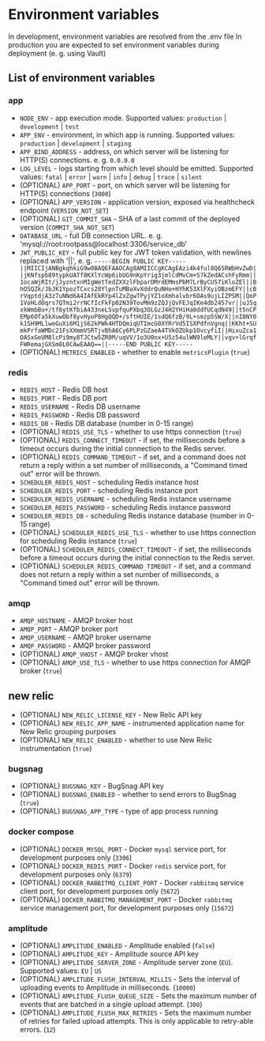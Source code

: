 # Environment variables

In development, environment variables are resolved from the .env file
In production you are expected to set environment variables during deployment (e. g. using Vault)

## List of environment variables

### app

- `NODE_ENV` - app execution mode. Supported values: `production` | `development` | `test`
- `APP_ENV` - environment, in which app is running. Supported values: `production` | `development` | `staging`
- `APP_BIND_ADDRESS` - address, on which server will be listening for HTTP(S) connections. e. g. `0.0.0.0`
- `LOG_LEVEL` - logs starting from which level should be emitted. Supported values: `fatal` | `error` | `warn` | `info` | `debug` | `trace` | `silent`
- (OPTIONAL) `APP_PORT` - port, on which server will be listening for HTTP(S) connections (`3000`)
- (OPTIONAL) `APP_VERSION` - application version, exposed via healthcheck endpoint (`VERSION_NOT_SET`)
- (OPTIONAL) `GIT_COMMIT_SHA` - SHA of a last commit of the deployed version (`COMMIT_SHA_NOT_SET`)
- `DATABASE_URL` - full DB connection URL. e. g. 'mysql://root:rootpass@localhost:3306/service_db'
- `JWT_PUBLIC_KEY` - full public key for JWT token validation, with newlines replaced with '||', e. g. `-----BEGIN PUBLIC KEY-----||MIICIjANBgkqhkiG9w0BAQEFAAOCAg8AMIICCgKCAgEAzi4k4ful8Q65RWbHvZwD||jKNfspb89typkUATf8KXlYcWp6ibUG9nKpYrig3jmlCdMvCm+S7kZedACshFyRmm||1ocaWjRIt/jJyzntxnMIgWetTedZXXzlFbparDMrdEMmsPbM7LrByCU57iKloZEl||BhOSQZk/JbJK1YpozTCxcs28YlpnTuMBaXvXddrQuNHo+HYhK53XlFXyiOBzmEFY||cBrVqptdjA3z7uNNd6A4IAfEkRYp4lZxZgwTPyjYZ1oXmhalvbr6OAs9ujLIZPSM||QoP1VoHLdOqrs7QTmi2rrNCfIcFkFp02N39TovMm9zZQJjQvFEJqIKe4db2457vr||uJ5qxkWmbBu+/tf6ytKfbiA433neLSvpfquPXbq3OLGzJ4H2YHiHa0ddfUCqdN49||t5nCPEMp6OTa5kXuwObf8yvHyoP8HgQQD+/sftHUIE/1sdQ6fzB/9L+smzp5SW/X||nI8NY0k1SH9MLlweGuXi6M1jS62kPWk4HTDQmiqUTImcG0XYRrVd5ISXPdfnVgnq||KKht+SUmkPrfaWMDc21FsXXmmVSRTjvBhA6Cy6PLPzGZaeA4TVkOZUkp1OvcyfiI||HixuZca1OASxGeUM8lcPi9my8TJCtw5ZR0M/uqVV/1o3U0nx+U5z54ulWN9leMLY||vgv+lGrqfFWRemajGXSm8L0CAwEAAQ==||-----END PUBLIC KEY-----`
- (OPTIONAL) `METRICS_ENABLED` - whether to enable `metricsPlugin` (`true`)

### redis

- `REDIS_HOST` - Redis DB host
- `REDIS_PORT` - Redis DB port
- `REDIS_USERNAME` - Redis DB username
- `REDIS_PASSWORD` - Redis DB password
- `REDIS_DB` - Redis DB database (number in 0-15 range)
- (OPTIONAL) `REDIS_USE_TLS` - whether to use https connection (`true`)
- (OPTIONAL) `REDIS_CONNECT_TIMEOUT` - if set, the milliseconds before a timeout occurs during the initial connection to the Redis server.
- (OPTIONAL) `REDIS_COMMAND_TIMEOUT` - if set, and a command does not return a reply within a set number of milliseconds, a "Command timed out" error will be thrown.
- `SCHEDULER_REDIS_HOST` - scheduling Redis instance host
- `SCHEDULER_REDIS_PORT` - scheduling Redis instance port
- `SCHEDULER_REDIS_USERNAME` - scheduling Redis instance username
- `SCHEDULER_REDIS_PASSWORD` - scheduling Redis instance password
- `SCHEDULER_REDIS_DB` - scheduling Redis instance database (number in 0-15 range)
- (OPTIONAL) `SCHEDULER_REDIS_USE_TLS` - whether to use https connection for scheduling Redis instance (`true`)
- (OPTIONAL) `SCHEDULER_REDIS_CONNECT_TIMEOUT` - if set, the milliseconds before a timeout occurs during the initial connection to the Redis server.
- (OPTIONAL) `SCHEDULER_REDIS_COMMAND_TIMEOUT` - if set, and a command does not return a reply within a set number of milliseconds, a "Command timed out" error will be thrown.

### amqp

- `AMQP_HOSTNAME` - AMQP broker host
- `AMQP_PORT` - AMQP broker port
- `AMQP_USERNAME` - AMQP broker username
- `AMQP_PASSWORD` - AMQP broker password
- (OPTIONAL) `AMQP_VHOST` - AMQP broker vhost
- (OPTIONAL) `AMQP_USE_TLS` - whether to use https connection for AMQP broker (`true`)

## new relic

- (OPTIONAL) `NEW_RELIC_LICENSE_KEY` - New Relic API key
- (OPTIONAL) `NEW_RELIC_APP_NAME` - instrumented application name for New Relic grouping purposes
- (OPTIONAL) `NEW_RELIC_ENABLED` - whether to use New Relic instrumentation (`true`)

### bugsnag

- (OPTIONAL) `BUGSNAG_KEY` - BugSnag API key
- (OPTIONAL) `BUGSNAG_ENABLED` - whether to send errors to BugSnag (`true`)
- (OPTIONAL) `BUGSNAG_APP_TYPE` - type of app process running

### docker compose

- (OPTIONAL) `DOCKER_MYSQL_PORT` - Docker `mysql` service port, for development purposes only (`3306`)
- (OPTIONAL) `DOCKER_REDIS_PORT` - Docker `redis` service port, for development purposes only (`6379`)
- (OPTIONAL) `DOCKER_RABBITMQ_CLIENT_PORT` - Docker `rabbitmq` service client port, for development purposes only (`5672`)
- (OPTIONAL) `DOCKER_RABBITMQ_MANAGEMENT_PORT` - Docker `rabbitmq` service management port, for development purposes only (`15672`)

### amplitude

- (OPTIONAL) `AMPLITUDE_ENABLED` - Amplitude enabled (`false`)
- (OPTIONAL) `AMPLITUDE_KEY` - Amplitude source API key
- (OPTIONAL) `AMPLITUDE_SERVER_ZONE` - Amplitude server zone (`EU`). Supported values: `EU` | `US`
- (OPTIONAL) `AMPLITUDE_FLUSH_INTERVAL_MILLIS` - Sets the interval of uploading events to Amplitude in milliseconds. (`10000`)
- (OPTIONAL) `AMPLITUDE_FLUSH_QUEUE_SIZE` - Sets the maximum number of events that are batched in a single upload attempt. (`300`)
- (OPTIONAL) `AMPLITUDE_FLUSH_MAX_RETRIES` - Sets the maximum number of retries for failed upload attempts. This is only applicable to retry-able errors. (`12`)
